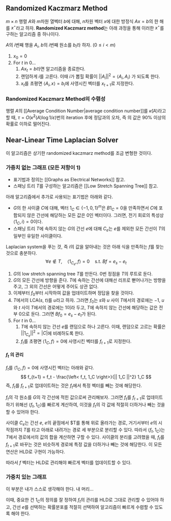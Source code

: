 ## Randomized Kaczmarz Method
$m \times n$ 행렬 $A$와 $m$차원 열벡터 $b$에 대해, $n$차원 벡터 $x$에 대한 방정식 $Ax = b$의 한 해를 $x^\star$라고 하자. **Randomized Kaczmarz method**는 아래 과정을 통해 이러한 $x^\star$를 구하는 알고리즘 중 하나이다.

$A$의 $i$번째 행을 $A_i$, $b$의 $i$번째 원소를 $b_i$라 하자. ($0 \le i < m$)
1. $x_0 = 0$
2. For $t$ in $0$...
	1. $A x_t = b$라면 알고리즘을 종료한다.
	2. 랜덤하게 $i$를 고른다. 이때 $i$가 뽑힐 확률이 ${\left|| A_i \right||}^2 = \left< A_i, A_i \right>$ 가 되도록 한다.
	3. $x_t$를 초평면 $\left< A_i, x \right> = b_i$에 사영시킨 벡터를 $x_{t+1}$로 지정한다.
### Randomized Kaczmarz Method의 수렴성
행렬 $A$의 [[Average Condition Number|average condition number]]를 $\tilde{\kappa}(A)$라고 할 때, $\tau = O\left( {\tilde{\kappa}}^2(A) \log{1/\varepsilon} \right)$번의 iteration 후에 정답과의 오차, 즉 의 값은 90% 이상의 확률로  이하로 떨어진다.
## Near-Linear Time Laplacian Solver
이 알고리즘은 상기한 randomized kaczmarz method를 조금 변형한 것이다.
### 가중치 없는 그래프 (모든 저항이 $1$)
- 표기법과 정의는 [[Graphs as Electrical Networks]] 참고.
- 스패닝 트리 $T$를 구성하는 알고리즘은 [[Low Stretch Spanning Tree]] 참고.

아래 알고리즘에서 추가로 사용되는 표기법은 아래와 같다.
- $G$의 한 사이클 $C$에 대해, 벡터 $1_C \in \left\{ -1, 0, 1 \right\}^m$은 $B 1_C = 0$을 만족하면서 $C$에 포함되지 않은 간선에 해당하는 모든 값은 $0$인 벡터이다. 그러면, 전기 회로의 특성상 $\left< 1_C, i \right> = 0$이다.
- 스패닝 트리 $T$에 속하지 않는 $G$의 간선 $e$에 대해  $C_e$는 $e$를 제외한 모든 간선이 $T$의 일부인 유일한 사이클이다.

Laplacian system을 푸는 것, 즉 $i$의 값을 알아내는 것은 아래 식을 만족하는 $f$를 찾는 것으로 충분하다.
$$ \forall e \notin T, \quad \left< 1_{C_e}, f \right> = 0 \quad \textrm{s.t. } Bf = e_s - e_t $$
1. $G$의 low stretch spanning tree $T$를 만든다. $0$번 정점을 $T$의 루트로 둔다.
2. $G$의 모든 간선에 방향을 준다. $T$에 속하는 간선에 대해선 리프로 뻗어나가는 방향을 주고, 그 외의 간선은 어떻게 주어도 상관 없다.
3. 이제부터 $f_0$부터 시작하여 값을 업데이트하며 정답을 찾을 것이다.
4. $T$에서의 LCA(*s*, *t*)를 *u*라고 하자. 그러면 $f_0$는 *s*와 *u* 사이 $T$에서의 경로에는 $-1$, *u*와 *t* 사이 $T$에서의 경로에는 $1$이라 두고, $T$에 속하지 않는 간선에 해당하는 값은 전부 $0$으로 둔다. 그러면 $Bf_0 = e_s - e_t$가 된다.
5. For $t$ in $0$...
	1. $T$에 속하지 않는 간선 $e$를 랜덤으로 하나 고른다. 이때, 랜덤으로 고르는 확률은 $|| 1_{C_e} || ^2 = |C|$에 비례하도록 한다.
	2. $f_t$를 초평면 $\left< 1_C, f \right> = 0$에 사영시킨 벡터를 $f_{t+1}$로 지정한다.
#### $f_t$ 의 관리
$f_t$를 $\left< 1_C, f \right> = 0$에 사영시킨 벡터는 아래와 같다.
$$ f_{t+1} = f_t - \frac{\left< f_t, 1_C \right>}{|| 1_C ||^2} 1_C $$
즉, $f_t$를 $f_{t+1}$로 업데이트하는 것은 $f_t$에서 특정 벡터를 빼는 것에 해당한다.

$f_t$의 각 원소를 $G$의 각 간선에 적힌 값으로써 관리해보자.  그러면 $f_t$를 $f_{t+1}$로 업데이트하기 위해선 $\left< f_t, 1_C \right>$를 빠르게 계산하여, 이것을 $f_t$의 각 값에 적절히 더하거나 빼는 것을 할 수 있어야 한다.

사이클 $C_e$는 간선 $e$, $e$의 끝점에서 $T를 통해 위로 올라가는 경로, 거기서부터 $e$의 시작점까지 $T$를 타고 아래로 내려가는 경로 세 부분으로 분리할 수 있다. 따라서 $\left< f_t, 1_C \right>$는 $T$에서 경로에서의 값의 합을 계산하면 구할 수 있다.
사이클의 분리를 고려했을 때, $f_t$를 $f_{t+1}$로 바꾸는 것은 비슷하게 경로에 특정 값을 더하거나 빼는 것에 해당한다. 이 모든 연산은 HLD로 구현이 가능하다.

따라서 $f$ 벡터는 HLD로 관리해야 빠르게 벡터를 업데이트할 수 있다.
### 가중치 있는 그래프
이 부분은 내가 스스로 생각해야 한다. 내 머리...

이때, 중요한 건 $1_C$의 정의를 잘 정하여 $f_t$의 관리를 HLD로 그대로 관리할 수 있어야 하고, 간선 $e$를 선택하는 확률분포를 적절히 선택하여 알고리즘이 빠르게 수렴할 수 있도록 해야 한다.